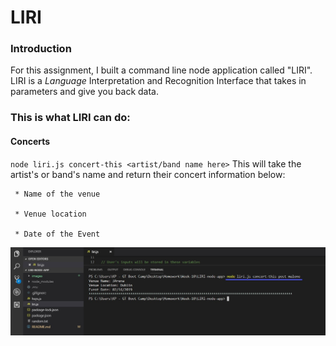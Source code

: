 # LIRI

### Introduction
For this assignment, I built a command line node application called "LIRI".  LIRI is a _Language_ Interpretation and Recognition Interface that takes in parameters and give you back data.

### This is what LIRI can do:

#### Concerts
`node liri.js concert-this <artist/band name here>`
This will take the artist's or band's name and return their concert information below:

     * Name of the venue

     * Venue location

     * Date of the Event

![Image of concert-this](images/concert-this.jpg)